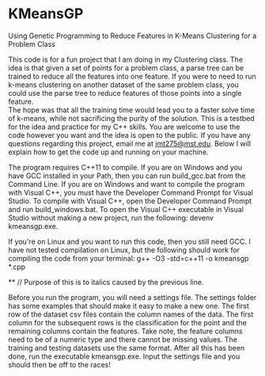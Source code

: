 # KMeansGP
Using Genetic Programming to Reduce Features in K-Means Clustering
for a Problem Class

This code is for a fun project that I am doing in my Clustering class.  The
idea is that given a set of points for a problem class, a parse tree can be
trained to reduce all the features into one feature.  If you were to need to
run k-means clustering on another dataset of the same problem class, you could
use the parse tree to reduce features of those points into a single feature.  
The hope was that all the training time would lead you to a faster solve time
of k-means, while not sacrificing the purity of the solution.  This is a
testbed for the idea and practice for my C++ skills.  You are welcome to use
the code however you want and the idea is open to the public.  If you have any
questions regarding this project, email me at jmt275@mst.edu.  Below I will
explain how to get the code up and running on your machine.

The program requires C++11 to compile.  If you are on Windows and you have
GCC installed in your Path, then you can run build_gcc.bat from the Command
Line.  If you are on Windows and want to compile the program with Visual C++,
you must have the Developer Command Prompt for Visual Studio.  To compile with
Visual C++, open the Developer Command Prompt and run build_windows.bat.  To
open the Visual C++ executable in Visual Studio without making a new project,
run the following:
devenv kmeansgp.exe.  

If you're on Linux and you want to run this code, then you still need GCC.  I
have not tested compilation on Linux, but the following should work for
compiling the code from your terminal:
g++ -O3 -std=c++11 -o kmeansgp *.cpp

** // Purpose of this is to italics caused by the previous line.

Before you run the program, you will need a settings file.  The settings folder
has some examples that should make it easy to make a new one.  The first row of
the dataset csv files contain the column names of the data.  The first column
for the subsequent rows is the classification for the point and the remaining
columns contain the features.  Take note, the feature columns need to be of a
numeric type and there cannot be missing values.  The training and testing
datasets use the same format.  After all this has been done, run the executable
kmeansgp.exe.  Input the settings file and you should then be off to the races!

